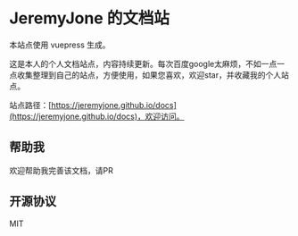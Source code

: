 # JeremyJone 的文档站

本站点使用 vuepress 生成。

这是本人的个人文档站点，内容持续更新。每次百度google太麻烦，不如一点一点收集整理到自己的站点，方便使用，如果您喜欢，欢迎star，并收藏我的个人站点。

站点路径：[https://jeremyjone.github.io/docs](https://jeremyjone.github.io/docs)，欢迎访问。

## 帮助我

欢迎帮助我完善该文档，请PR

## 开源协议

MIT
